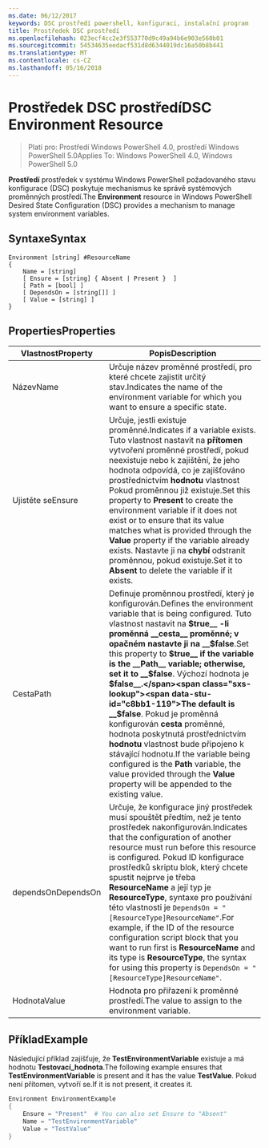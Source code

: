 ```yaml
---
ms.date: 06/12/2017
keywords: DSC prostředí powershell, konfiguraci, instalační program
title: Prostředek DSC prostředí
ms.openlocfilehash: 023ecf4cc2e3f553770d9c49a94b6e903e560b01
ms.sourcegitcommit: 54534635eedacf531d8d6344019dc16a50b8b441
ms.translationtype: MT
ms.contentlocale: cs-CZ
ms.lasthandoff: 05/16/2018
---
```

# <a name="dsc-environment-resource"></a><span data-ttu-id="c8bb1-103">Prostředek DSC prostředí</span><span class="sxs-lookup"><span data-stu-id="c8bb1-103">DSC Environment Resource</span></span>

> <span data-ttu-id="c8bb1-104">Platí pro: Prostředí Windows PowerShell 4.0, prostředí Windows PowerShell 5.0</span><span class="sxs-lookup"><span data-stu-id="c8bb1-104">Applies To: Windows PowerShell 4.0, Windows PowerShell 5.0</span></span>

<span data-ttu-id="c8bb1-105">__Prostředí__ prostředek v systému Windows PowerShell požadovaného stavu konfigurace (DSC) poskytuje mechanismus ke správě systémových proměnných prostředí.</span><span class="sxs-lookup"><span data-stu-id="c8bb1-105">The __Environment__ resource in Windows PowerShell Desired State Configuration (DSC) provides a mechanism to manage system environment variables.</span></span>

## <a name="syntax"></a><span data-ttu-id="c8bb1-106">Syntaxe</span><span class="sxs-lookup"><span data-stu-id="c8bb1-106">Syntax</span></span>
``` mof
Environment [string] #ResourceName
{
    Name = [string]
    [ Ensure = [string] { Absent | Present }  ]
    [ Path = [bool] ]
    [ DependsOn = [string[]] ]
    [ Value = [string] ]
}
```

## <a name="properties"></a><span data-ttu-id="c8bb1-107">Properties</span><span class="sxs-lookup"><span data-stu-id="c8bb1-107">Properties</span></span>

|  <span data-ttu-id="c8bb1-108">Vlastnost</span><span class="sxs-lookup"><span data-stu-id="c8bb1-108">Property</span></span>  |  <span data-ttu-id="c8bb1-109">Popis</span><span class="sxs-lookup"><span data-stu-id="c8bb1-109">Description</span></span>   |
|---|---|
| <span data-ttu-id="c8bb1-110">Název</span><span class="sxs-lookup"><span data-stu-id="c8bb1-110">Name</span></span>| <span data-ttu-id="c8bb1-111">Určuje název proměnné prostředí, pro které chcete zajistit určitý stav.</span><span class="sxs-lookup"><span data-stu-id="c8bb1-111">Indicates the name of the environment variable for which you want to ensure a specific state.</span></span>|
| <span data-ttu-id="c8bb1-112">Ujistěte se</span><span class="sxs-lookup"><span data-stu-id="c8bb1-112">Ensure</span></span>| <span data-ttu-id="c8bb1-113">Určuje, jestli existuje proměnné.</span><span class="sxs-lookup"><span data-stu-id="c8bb1-113">Indicates if a variable exists.</span></span> <span data-ttu-id="c8bb1-114">Tuto vlastnost nastavit na __přítomen__ vytvoření proměnné prostředí, pokud neexistuje nebo k zajištění, že jeho hodnota odpovídá, co je zajišťováno prostřednictvím __hodnotu__ vlastnost Pokud proměnnou již existuje.</span><span class="sxs-lookup"><span data-stu-id="c8bb1-114">Set this property to __Present__ to create the environment variable if it does not exist or to ensure that its value matches what is provided through the __Value__ property if the variable already exists.</span></span> <span data-ttu-id="c8bb1-115">Nastavte ji na __chybí__ odstranit proměnnou, pokud existuje.</span><span class="sxs-lookup"><span data-stu-id="c8bb1-115">Set it to __Absent__ to delete the variable if it exists.</span></span>|
| <span data-ttu-id="c8bb1-116">Cesta</span><span class="sxs-lookup"><span data-stu-id="c8bb1-116">Path</span></span>| <span data-ttu-id="c8bb1-117">Definuje proměnnou prostředí, který je konfigurován.</span><span class="sxs-lookup"><span data-stu-id="c8bb1-117">Defines the environment variable that is being configured.</span></span> <span data-ttu-id="c8bb1-118">Tuto vlastnost nastavit na __$true__ -li proměnná __cesta__ proměnné; v opačném nastavte ji na __$false__.</span><span class="sxs-lookup"><span data-stu-id="c8bb1-118">Set this property to __$true__ if the variable is the __Path__ variable; otherwise, set it to __$false__.</span></span> <span data-ttu-id="c8bb1-119">Výchozí hodnota je __$false__.</span><span class="sxs-lookup"><span data-stu-id="c8bb1-119">The default is __$false__.</span></span> <span data-ttu-id="c8bb1-120">Pokud je proměnná konfigurován __cesta__ proměnné, hodnota poskytnutá prostřednictvím __hodnotu__ vlastnost bude připojeno k stávající hodnotu.</span><span class="sxs-lookup"><span data-stu-id="c8bb1-120">If the variable being configured is the __Path__ variable, the value provided through the __Value__ property will be appended to the existing value.</span></span>|
| <span data-ttu-id="c8bb1-121">dependsOn</span><span class="sxs-lookup"><span data-stu-id="c8bb1-121">DependsOn</span></span> | <span data-ttu-id="c8bb1-122">Určuje, že konfigurace jiný prostředek musí spouštět předtím, než je tento prostředek nakonfigurován.</span><span class="sxs-lookup"><span data-stu-id="c8bb1-122">Indicates that the configuration of another resource must run before this resource is configured.</span></span> <span data-ttu-id="c8bb1-123">Pokud ID konfigurace prostředků skriptu blok, který chcete spustit nejprve je třeba __ResourceName__ a její typ je __ResourceType__, syntaxe pro používání této vlastnosti je `DependsOn = "[ResourceType]ResourceName"`.</span><span class="sxs-lookup"><span data-stu-id="c8bb1-123">For example, if the ID of the resource configuration script block that you want to run first is __ResourceName__ and its type is __ResourceType__, the syntax for using this property is `DependsOn = "[ResourceType]ResourceName"`.</span></span>|
| <span data-ttu-id="c8bb1-124">Hodnota</span><span class="sxs-lookup"><span data-stu-id="c8bb1-124">Value</span></span>| <span data-ttu-id="c8bb1-125">Hodnota pro přiřazení k proměnné prostředí.</span><span class="sxs-lookup"><span data-stu-id="c8bb1-125">The value to assign to the environment variable.</span></span>|

## <a name="example"></a><span data-ttu-id="c8bb1-126">Příklad</span><span class="sxs-lookup"><span data-stu-id="c8bb1-126">Example</span></span>

<span data-ttu-id="c8bb1-127">Následující příklad zajišťuje, že __TestEnvironmentVariable__ existuje a má hodnotu __Testovací_hodnota__.</span><span class="sxs-lookup"><span data-stu-id="c8bb1-127">The following example ensures that __TestEnvironmentVariable__ is present and it has the value __TestValue__.</span></span> <span data-ttu-id="c8bb1-128">Pokud není přítomen, vytvoří se.</span><span class="sxs-lookup"><span data-stu-id="c8bb1-128">If it is not present, it creates it.</span></span>

```powershell
Environment EnvironmentExample
{
    Ensure = "Present"  # You can also set Ensure to "Absent"
    Name = "TestEnvironmentVariable"
    Value = "TestValue"
}
```